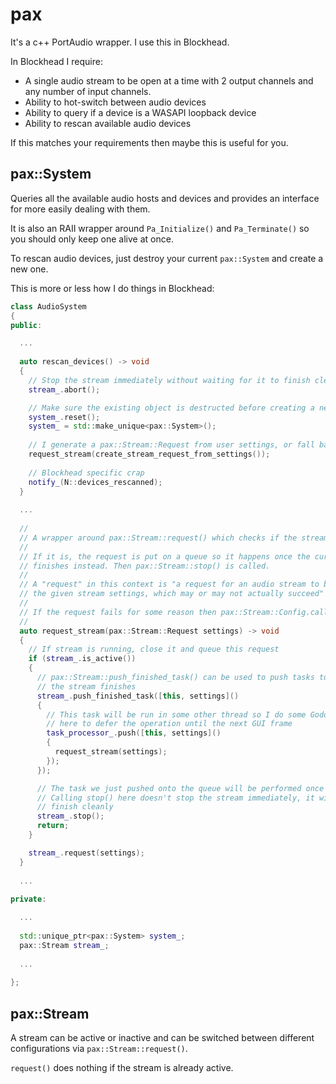 # pax

It's a c++ PortAudio wrapper. I use this in Blockhead.

In Blockhead I require:
 - A single audio stream to be open at a time with 2 output channels and any number of input channels.
 - Ability to hot-switch between audio devices
 - Ability to query if a device is a WASAPI loopback device
 - Ability to rescan available audio devices

If this matches your requirements then maybe this is useful for you.

## pax::System

Queries all the available audio hosts and devices and provides an interface for more easily dealing with them.

It is also an RAII wrapper around `Pa_Initialize()` and `Pa_Terminate()` so you should only keep one alive at once.

To rescan audio devices, just destroy your current `pax::System` and create a new one.

This is more or less how I do things in Blockhead:

```c++
class AudioSystem
{
public:

  ...
  
  auto rescan_devices() -> void
  {
    // Stop the stream immediately without waiting for it to finish cleanly
    stream_.abort();

    // Make sure the existing object is destructed before creating a new one
    system_.reset();
    system_ = std::make_unique<pax::System>();
    
    // I generate a pax::Stream::Request from user settings, or fall back to defaults
    request_stream(create_stream_request_from_settings());
    
    // Blockhead specific crap
    notify_(N::devices_rescanned);
  }
  
  ...
  
  //
  // A wrapper around pax::Stream::request() which checks if the stream is already active.
  //
  // If it is, the request is put on a queue so it happens once the current stream
  // finishes instead. Then pax::Stream::stop() is called.
  //
  // A "request" in this context is "a request for an audio stream to be started with
  // the given stream settings, which may or may not actually succeed"
  //
  // If the request fails for some reason then pax::Stream::Config.callbacks.error is called
  //
  auto request_stream(pax::Stream::Request settings) -> void
  {
    // If stream is running, close it and queue this request
    if (stream_.is_active())
    {
      // pax::Stream::push_finished_task() can be used to push tasks to be run once
      // the stream finishes
      stream_.push_finished_task([this, settings]()
      {
        // This task will be run in some other thread so I do some Godot nonsense
        // here to defer the operation until the next GUI frame
        task_processor_.push([this, settings]()
        {
          request_stream(settings);
        });
      });

      // The task we just pushed onto the queue will be performed once the stream stops.
      // Calling stop() here doesn't stop the stream immediately, it will try to
      // finish cleanly
      stream_.stop();
      return;
    }

    stream_.request(settings);
  }
  
  ...
  
private:

  ...
  
  std::unique_ptr<pax::System> system_;
  pax::Stream stream_;
  
  ...
  
};
```

## pax::Stream

A stream can be active or inactive and can be switched between different configurations via `pax::Stream::request()`.

`request()` does nothing if the stream is already active.
